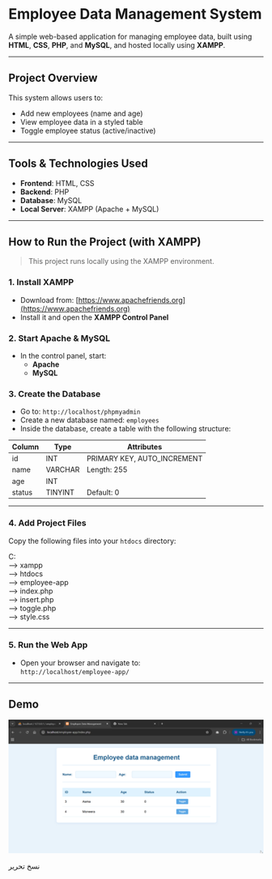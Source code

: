# Employee Data Management System

A simple web-based application for managing employee data, built using **HTML**, **CSS**, **PHP**, and **MySQL**, and hosted locally using **XAMPP**.

---

##  Project Overview

This system allows users to:
- Add new employees (name and age)
- View employee data in a styled table
- Toggle employee status (active/inactive)

---

##  Tools & Technologies Used

- **Frontend**: HTML, CSS  
- **Backend**: PHP  
- **Database**: MySQL  
- **Local Server**: XAMPP (Apache + MySQL)

---

##  How to Run the Project (with XAMPP)

> This project runs locally using the XAMPP environment.

### 1. Install XAMPP
- Download from: [https://www.apachefriends.org](https://www.apachefriends.org)
- Install it and open the **XAMPP Control Panel**

### 2. Start Apache & MySQL
- In the control panel, start:
  - **Apache**
  - **MySQL**

### 3. Create the Database
- Go to: `http://localhost/phpmyadmin`
- Create a new database named: `employees`
- Inside the database, create a table with the following structure:

| Column | Type     | Attributes                  |
|--------|----------|-----------------------------|
| id     | INT      | PRIMARY KEY, AUTO_INCREMENT |
| name   | VARCHAR  | Length: 255                 |
| age    | INT      |                             |
| status | TINYINT  | Default: 0                  |

---

### 4. Add Project Files

Copy the following files into your `htdocs` directory:

C:\
--> xampp\
    --> htdocs\
        --> employee-app\
            --> index.php  
            --> insert.php  
            --> toggle.php  
            --> style.css


---

### 5. Run the Web App

- Open your browser and navigate to:  
  `http://localhost/employee-app/`

---

##  Demo
![demo](employee-app-demo.gif)

نسخ
تحرير

